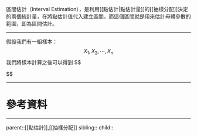區間估計（Interval Estimation），是利用[[點估計|點估計量]]的[[抽樣分配]]決定的兩個統計量，在將點估計值代入建立區間。而這個區間就是用來估計母體參數的範圍，即為區間估計。
- - -
 假設我們有一組樣本：
$$
X_1,X_2,\cdots , X_n
$$
我們將樣本計算之後可以得到
$$

$$
- - -
# 參考資料

- - -
parent::[[點估計]],[[抽樣分配]]
sibling::
child::